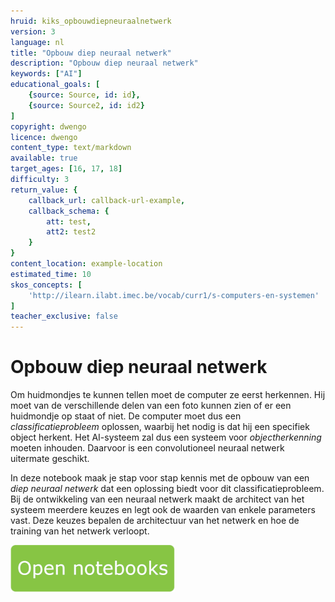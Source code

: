 ```yaml
---
hruid: kiks_opbouwdiepneuraalnetwerk
version: 3
language: nl
title: "Opbouw diep neuraal netwerk"
description: "Opbouw diep neuraal netwerk"
keywords: ["AI"]
educational_goals: [
    {source: Source, id: id}, 
    {source: Source2, id: id2}
]
copyright: dwengo
licence: dwengo
content_type: text/markdown
available: true
target_ages: [16, 17, 18]
difficulty: 3
return_value: {
    callback_url: callback-url-example,
    callback_schema: {
        att: test,
        att2: test2
    }
}
content_location: example-location
estimated_time: 10
skos_concepts: [
    'http://ilearn.ilabt.imec.be/vocab/curr1/s-computers-en-systemen'
]
teacher_exclusive: false
---
```


# Opbouw diep neuraal netwerk

Om huidmondjes te kunnen tellen moet de computer ze eerst herkennen. Hij moet van de verschillende delen van een foto kunnen zien of er een huidmondje op staat of niet. 
De computer moet dus een *classificatieprobleem* oplossen, waarbij het nodig is dat hij een specifiek object herkent. Het AI-systeem zal dus een systeem voor *objectherkenning* moeten inhouden. Daarvoor is een convolutioneel neuraal netwerk uitermate geschikt.

In deze notebook maak je stap voor stap kennis met de opbouw van een *diep neuraal netwerk* dat een oplossing biedt voor dit classificatieprobleem. Bij de ontwikkeling van een neuraal netwerk maakt de architect van het systeem meerdere keuzes en legt ook de waarden van enkele parameters vast. Deze keuzes bepalen de architectuur van het netwerk en hoe de training van het netwerk verloopt.

[![](embed/Knop.png "Knop")](https://kiks.ilabt.imec.be/hub/tmplogin?id=1701 "Diep neuraal netwerk")
